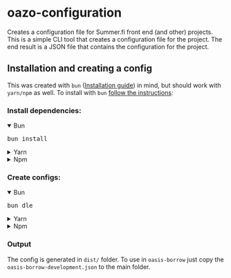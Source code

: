 # oazo-configuration

Creates a configuration file for Summer.fi front end (and other) projects. This is a simple CLI tool that creates a configuration file for the project. The end result is a JSON file that contains the configuration for the project.

## Installation and creating a config

This was created with `bun` ([Installation guide](https://bun.sh/docs/installation)) in mind, but should work with `yarn/npm` as well. To install with `bun` [follow the instructions](https://bun.sh/docs/installation):

### Install dependencies:

<details open>
  <summary>Bun</summary>
  <pre>bun install</pre>
</details>
<details>
  <summary>Yarn</summary>
  <pre>yarn install</pre>
</details>
<details>
  <summary>Npm</summary>
  <pre>npm install</pre>
</details>

### Create configs:

<details open>
  <summary>Bun</summary>
  <pre>bun dle</pre>
</details>
<details>
  <summary>Yarn</summary>
  <pre>yarn dle</pre>
</details>
<details>
  <summary>Npm</summary>
  <pre>npm run dle</pre>
</details>

### Output

The config is generated in `dist/` folder. To use in `oasis-borrow` just copy the `oasis-borrow-development.json` to the main folder.
